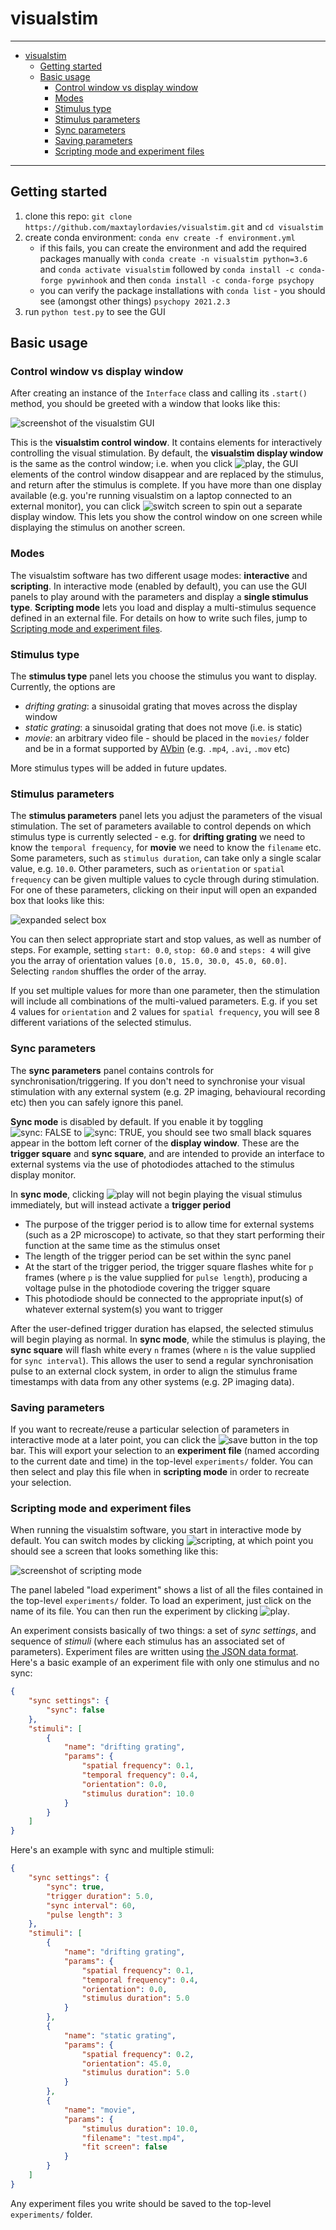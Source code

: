 # visualstim


---

- [visualstim](#visualstim)
  - [Getting started](#getting-started)
  - [Basic usage](#basic-usage)
    - [Control window vs display window](#control-window-vs-display-window)
    - [Modes](#modes)
    - [Stimulus type](#stimulus-type)
    - [Stimulus parameters](#stimulus-parameters)
    - [Sync parameters](#sync-parameters)
    - [Saving parameters](#saving-parameters)
    - [Scripting mode and experiment files](#scripting-mode-and-experiment-files)

---


## Getting started

1. clone this repo: `git clone https://github.com/maxtaylordavies/visualstim.git` and `cd visualstim`
2. create conda environment: `conda env create -f environment.yml`
   - if this fails, you can create the environment and add the required packages manually with `conda create -n visualstim python=3.6` and `conda activate visualstim` followed by `conda install -c conda-forge pywinhook` and then `conda install -c conda-forge psychopy`
   - you can verify the package installations with `conda list` - you should see (amongst other things) `psychopy 2021.2.3`
3. run `python test.py` to see the GUI

## Basic usage

### Control window vs display window

After creating an instance of the `Interface` class and calling its `.start()` method, you should be greeted with a window that looks like this:

![screenshot of the visualstim GUI](./screenshots/v0.1/main-view.png)

This is the **visualstim control window**. It contains elements for interactively controlling the visual stimulation. By default, the **visualstim display window** is the same as the control window; i.e. when you click ![play](./screenshots/v0.1/play.png), the GUI elements of the control window disappear and are replaced by the stimulus, and return after the stimulus is complete. If you have more than one display available (e.g. you're running visualstim on a laptop connected to an external monitor), you can click ![switch screen](./screenshots/v0.1/switch-screen.png) to spin out a separate display window. This lets you show the control window on one screen while displaying the stimulus on another screen.

### Modes

The visualstim software has two different usage modes: **interactive** and **scripting**. In interactive mode (enabled by default), you can use the GUI panels to play around with the parameters and display a **single stimulus type**. **Scripting mode** lets you load and display a multi-stimulus sequence defined in an external file. For details on how to write such files, jump to [Scripting mode and experiment files](#scripting-mode-and-experiment-files).

### Stimulus type

The **stimulus type** panel lets you choose the stimulus you want to display. Currently, the options are

- _drifting grating_: a sinusoidal grating that moves across the display window
- _static grating_: a sinusoidal grating that does not move (i.e. is static)
- _movie_: an arbitrary video file - should be placed in the `movies/` folder and be in a format supported by [AVbin](https://avbin.github.io/docs/) (e.g. `.mp4`, `.avi`, `.mov` etc)

More stimulus types will be added in future updates.

### Stimulus parameters

The **stimulus parameters** panel lets you adjust the parameters of the visual stimulation. The set of parameters available to control depends on which stimulus type is currently selected - e.g. for **drifting grating** we need to know the `temporal frequency`, for **movie** we need to know the `filename` etc. Some parameters, such as `stimulus duration`, can take only a single scalar value, e.g. `10.0`. Other parameters, such as `orientation` or `spatial frequency` can be given multiple values to cycle through during stimulation. For one of these parameters, clicking on their input will open an expanded box that looks like this:

![expanded select box](./screenshots/v0.1/expanded-select.png)

You can then select appropriate start and stop values, as well as number of steps. For example, setting `start: 0.0`, `stop: 60.0` and `steps: 4` will give you the array of orientation values `[0.0, 15.0, 30.0, 45.0, 60.0]`. Selecting `random` shuffles the order of the array.

If you set multiple values for more than one parameter, then the stimulation will include all combinations of the multi-valued parameters. E.g. if you set 4 values for `orientation` and 2 values for `spatial frequency`, you will see 8 different variations of the selected stimulus.

### Sync parameters

The **sync parameters** panel contains controls for synchronisation/triggering. If you don't need to synchronise your visual stimulation with any external system (e.g. 2P imaging, behavioural recording etc) then you can safely ignore this panel.

**Sync mode** is disabled by default. If you enable it by toggling ![sync: FALSE](./screenshots/v0.1/sync-false.png) to ![sync: TRUE](./screenshots/v0.1/sync-true.png), you should see two small black squares appear in the bottom left corner of the **display window**. These are the **trigger square** and **sync square**, and are intended to provide an interface to external systems via the use of photodiodes attached to the stimulus display monitor.

In **sync mode**, clicking ![play](./screenshots/v0.1/play.png) will not begin playing the visual stimulus immediately, but will instead activate a **trigger period**

- The purpose of the trigger period is to allow time for external systems (such as a 2P microscope) to activate, so that they start performing their function at the same time as the stimulus onset
- The length of the trigger period can be set within the sync panel
- At the start of the trigger period, the trigger square flashes white for `p` frames (where `p` is the value supplied for `pulse length`), producing a voltage pulse in the photodiode covering the trigger square
- This photodiode should be connected to the appropriate input(s) of whatever external system(s) you want to trigger

After the user-defined trigger duration has elapsed, the selected stimulus will begin playing as normal. In **sync mode**, while the stimulus is playing, the **sync square** will flash white every `n` frames (where `n` is the value supplied for `sync interval`). This allows the user to send a regular synchronisation pulse to an external clock system, in order to align the stimulus frame timestamps with data from any other systems (e.g. 2P imaging data).

### Saving parameters

If you want to recreate/reuse a particular selection of parameters in interactive mode at a later point, you can click the ![save](./screenshots/v0.1/save-button.png) button in the top bar. This will export your selection to an **experiment file** (named according to the current date and time) in the top-level `experiments/` folder. You can then select and play this file when in **scripting mode** in order to recreate your selection.

### Scripting mode and experiment files

When running the visualstim software, you start in interactive mode by default. You can switch modes by clicking ![scripting](./screenshots/v0.1/scripting-button.png), at which point you should see a screen that looks something like this:

![screenshot of scripting mode](./screenshots/v0.1/scripting-mode.png)

The panel labeled "load experiment" shows a list of all the files contained in the top-level `experiments/` folder. To load an experiment, just click on the name of its file. You can then run the experiment by clicking ![play](./screenshots/v0.1/play.png).

An experiment consists basically of two things: a set of _sync settings_, and sequence of _stimuli_ (where each stimulus has an associated set of parameters). Experiment files are written using [the JSON data format](https://developer.mozilla.org/en-US/docs/Learn/JavaScript/Objects/JSON). Here's a basic example of an experiment file with only one stimulus and no sync:

```JSON
{
    "sync settings": {
        "sync": false
    },
    "stimuli": [
        {
            "name": "drifting grating",
            "params": {
                "spatial frequency": 0.1,
                "temporal frequency": 0.4,
                "orientation": 0.0,
                "stimulus duration": 10.0
            }
        }
    ]
}
```

Here's an example with sync and multiple stimuli:

```JSON
{
    "sync settings": {
        "sync": true,
        "trigger duration": 5.0,
        "sync interval": 60,
        "pulse length": 3
    },
    "stimuli": [
        {
            "name": "drifting grating",
            "params": {
                "spatial frequency": 0.1,
                "temporal frequency": 0.4,
                "orientation": 0.0,
                "stimulus duration": 5.0
            }
        },
        {
            "name": "static grating",
            "params": {
                "spatial frequency": 0.2,
                "orientation": 45.0,
                "stimulus duration": 5.0
            }
        },
        {
            "name": "movie",
            "params": {
                "stimulus duration": 10.0,
                "filename": "test.mp4",
                "fit screen": false
            }
        }
    ]
}
```

Any experiment files you write should be saved to the top-level `experiments/` folder.
